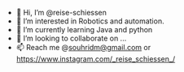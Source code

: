 - 👋 Hi, I’m @reise-schiessen
- 👀 I’m interested in Robotics and automation.
- 🌱 I’m currently learning Java and python
- 💞️ I’m looking to collaborate on ...
- 📫 Reach me @souhridm@gmail.com or https://www.instagram.com/_reise_schiessen_/

<!---
reise-schiessen/reise-schiessen is a ✨ special ✨ repository because its `README.md` (this file) appears on your GitHub profile.
You can click the Preview link to take a look at your changes.
--->
